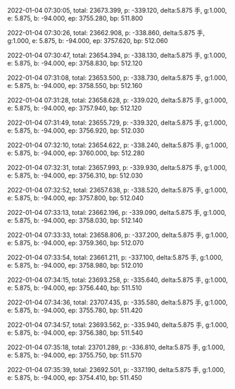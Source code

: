 2022-01-04 07:30:05, total: 23673.399, p: -339.120, delta:5.875 手, g:1.000, e: 5.875, b: -94.000, ep: 3755.280, bp: 511.800

2022-01-04 07:30:26, total: 23662.908, p: -338.860, delta:5.875 手, g:1.000, e: 5.875, b: -94.000, ep: 3757.620, bp: 512.060

2022-01-04 07:30:47, total: 23654.394, p: -338.130, delta:5.875 手, g:1.000, e: 5.875, b: -94.000, ep: 3758.830, bp: 512.120

2022-01-04 07:31:08, total: 23653.500, p: -338.730, delta:5.875 手, g:1.000, e: 5.875, b: -94.000, ep: 3758.550, bp: 512.160

2022-01-04 07:31:28, total: 23658.628, p: -339.020, delta:5.875 手, g:1.000, e: 5.875, b: -94.000, ep: 3757.940, bp: 512.120

2022-01-04 07:31:49, total: 23655.729, p: -339.320, delta:5.875 手, g:1.000, e: 5.875, b: -94.000, ep: 3756.920, bp: 512.030

2022-01-04 07:32:10, total: 23654.622, p: -338.240, delta:5.875 手, g:1.000, e: 5.875, b: -94.000, ep: 3760.000, bp: 512.280

2022-01-04 07:32:31, total: 23657.993, p: -339.930, delta:5.875 手, g:1.000, e: 5.875, b: -94.000, ep: 3756.310, bp: 512.030

2022-01-04 07:32:52, total: 23657.638, p: -338.520, delta:5.875 手, g:1.000, e: 5.875, b: -94.000, ep: 3757.800, bp: 512.040

2022-01-04 07:33:13, total: 23662.196, p: -339.090, delta:5.875 手, g:1.000, e: 5.875, b: -94.000, ep: 3758.030, bp: 512.140

2022-01-04 07:33:33, total: 23658.806, p: -337.200, delta:5.875 手, g:1.000, e: 5.875, b: -94.000, ep: 3759.360, bp: 512.070

2022-01-04 07:33:54, total: 23661.211, p: -337.100, delta:5.875 手, g:1.000, e: 5.875, b: -94.000, ep: 3758.980, bp: 512.010

2022-01-04 07:34:15, total: 23693.258, p: -335.640, delta:5.875 手, g:1.000, e: 5.875, b: -94.000, ep: 3756.440, bp: 511.510

2022-01-04 07:34:36, total: 23707.435, p: -335.580, delta:5.875 手, g:1.000, e: 5.875, b: -94.000, ep: 3755.780, bp: 511.420

2022-01-04 07:34:57, total: 23693.562, p: -335.940, delta:5.875 手, g:1.000, e: 5.875, b: -94.000, ep: 3756.380, bp: 511.540

2022-01-04 07:35:18, total: 23701.289, p: -336.810, delta:5.875 手, g:1.000, e: 5.875, b: -94.000, ep: 3755.750, bp: 511.570

2022-01-04 07:35:39, total: 23692.501, p: -337.190, delta:5.875 手, g:1.000, e: 5.875, b: -94.000, ep: 3754.410, bp: 511.450